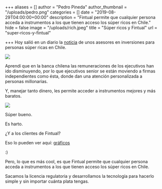 +++
aliases = []
author = "Pedro Pineda"
author_thumbnail = "/uploads/pedro.png"
categories = []
date = "2019-08-29T04:00:00+00:00"
description = "Fintual permite que cualquier persona acceda a instrumentos a los que tienen acceso los súper ricos en Chile."
hide = false
image = "/uploads/rich.jpeg"
title = "Súper ricos y Fintual"
url = "super-ricos-y-fintual"

+++
Hoy salió en un diario la [noticia](https://www.latercera.com/pulso-trader/noticia/paragon-los-ex-banchile-irrumpen-negocio-multifamily/800915/amp/) de unos asesores en inversiones para personas súper ricas en Chile.

![](/uploads/supericos.png)

Aprendí que en la banca chilena las remuneraciones de los ejecutivos han ido disminuyendo, por lo que ejecutivos senior se están moviendo a firmas independientes como ésta, donde dan una atención personalizada a personas millonarias.

Y, manejar tanto dinero, les permite acceder a instrumentos mejores y más baratos.

![](/uploads/supericos2-1.png)

Súper bueno.

Es harto.

¿Y a los clientes de Fintual?

Eso lo pueden ver aquí: [gráficos](https://oaestay.github.io/fintual-charts/)

:)

Pero, lo que es más cool, es que Fintual permite que cualquier persona acceda a instrumentos a los que tienen acceso los súper ricos en Chile.

Sacamos la licencia regulatoria y desarrollamos la tecnología para hacerlo simple y sin importar cuánta plata tengas.